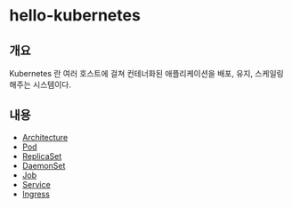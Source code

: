 # hello-kubernetes

## 개요
Kubernetes 란 여러 호스트에 걸쳐 컨테너화된 애플리케이션을 배포, 유지, 스케일링 해주는 시스템이다.

## 내용
* [Architecture]()
* [Pod]()
* [ReplicaSet]()
* [DaemonSet]()
* [Job]()
* [Service]()
* [Ingress]()
